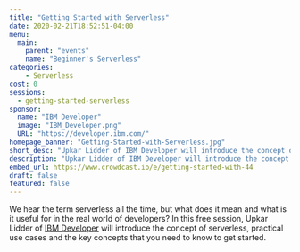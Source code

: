 ```yaml
---
title: "Getting Started with Serverless"
date: 2020-02-21T18:52:51-04:00
menu:
  main:
    parent: "events"
    name: "Beginner's Serverless"
categories:
    - Serverless
cost: 0
sessions:
  - getting-started-serverless
sponsor:
  name: "IBM Developer"
  image: "IBM_Developer.png"
  URL: "https://developer.ibm.com/"
homepage_banner: "Getting-Started-with-Serverless.jpg"
short_desc: "Upkar Lidder of IBM Developer will introduce the concept of serverless, practical use cases and the key concepts that you need to know to get started."
description: "Upkar Lidder of IBM Developer will introduce the concept of serverless, practical use cases and the key concepts that you need to know to get started."
embed_url: https://www.crowdcast.io/e/getting-started-with-44
draft: false
featured: false
---
```


We hear the term serverless all the time, but what does it mean and what is it useful for in the real world of developers? In this free session, Upkar Lidder of [IBM Developer](https://developer.ibm.com/) will introduce the concept of serverless, practical use cases and the key concepts that you need to know to get started.